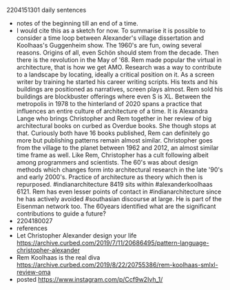 2204151301 daily sentences

* notes of the beginning till an end of a time.
* I would cite this as a sketch for now.
To summarise it is possible to consider a time loop between Alexander's village dissertation and Koolhaas's Guggenheim show. 
The 1960's are fun, owing several reasons.
Origins of all, even Schön should stem from the decade.
Then there is the revolution in the May of '68.
Rem made popular the virtual in architecture, that is how we get AMO.
Research was a way to contribute to a landscape by locating, ideally a critical position on it.
As a screen writer by training he started his career writing scripts.
His texts and his buildings are positioned as narratives, screen plays almost. 
Rem sold his buildings are blockbuster offerings where even S is XL.
Between the metropolis in 1978 to the hinterland of 2020 spans a practice that influences an entire culture of architecture of a time. 
It is Alexandra Lange who brings Christopher and Rem together in her review of big architectural books on curbed as Overdue books.
She though stops at that.
Curiously both have 16 books published, Rem can definitely go more but publishing patterns remain almost similar.
Christopher goes from the village to the planet between 1962 and 2012, an almost similar time frame as well.
Like Rem, Christopher has a cult following albeit among programmers and scientists.
The 60's was about design methods which changes form into architectural research in the late '90's and early 2000's. 
Practice of architecture as theory which then is repurposed. 
#indianarchitecture 8419 sits within #alexanderkoolhaas 6121. 
Rem has even lesser points of contact in #indianarchitecture since he has actively avoided #southasian discourse at large.
He is part of the Eisenman network too.
The 60years identified what are the significant contributions to guide a future?
* 2204180027
* references
* Let Christopher Alexander design your life https://archive.curbed.com/2019/7/11/20686495/pattern-language-christopher-alexander 
* Rem Koolhaas is the real diva https://archive.curbed.com/2019/8/22/20755386/rem-koolhaas-smlxl-review-oma 
* posted https://www.instagram.com/p/Ccf9w2Ivh_1/
